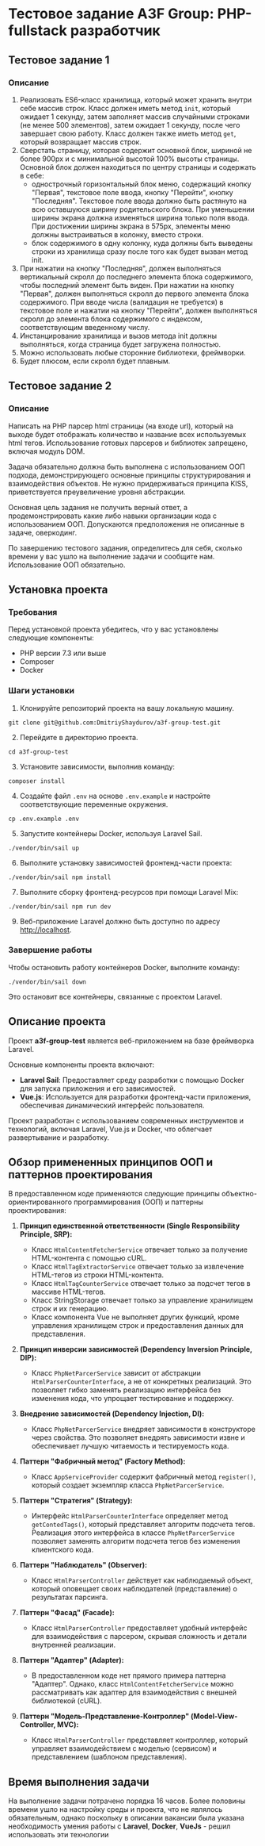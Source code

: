 # Тестовое задание A3F Group: PHP-fullstack разработчик

## Тестовое задание 1

### Описание
1. Реализовать ES6-класс хранилища, который может хранить внутри себе массив строк. Класс должен иметь метод `init`, который ожидает 1 секунду, затем заполняет массив случайными строками (не менее 500 элементов), затем ожидает 1 секунду, после чего завершает свою работу. Класс должен также иметь метод `get`, который возвращает массив строк.
2. Сверстать страницу, которая содержит основной блок, шириной не более 900px и с минимальной высотой 100% высоты страницы. Основной блок должен находиться по центру страницы и содержать в себе:
    - однострочный горизонтальный блок меню, содержащий кнопку "Первая", текстовое поле ввода, кнопку "Перейти", кнопку "Последняя". Текстовое поле ввода должно быть растянуто на всю оставшуюся ширину родительского блока. При уменьшении ширины экрана должна изменяться ширина только поля ввода. При достижении ширины экрана в 575px, элементы меню должны выстраиваться в колонку, вместо строки.
    - блок содержимого в одну колонку, куда должны быть выведены строки из хранилища сразу после того как будет вызван метод init.
3. При нажатии на кнопку "Последняя", должен выполняться вертикальный скролл до последнего элемента блока содержимого, чтобы последний элемент быть виден. При нажатии на кнопку "Первая", должен выполняться скролл до первого элемента блока содержимого. При вводе числа (валидация не требуется) в текстовое поле и нажатии на кнопку "Перейти", должен выполняться скролл до элемента блока содержимого с индексом, соответствующим введенному числу.
4. Инстанцирование хранилища и вызов метода init должны выполняться, когда страница будет загружена полностью.
5. Можно использовать любые сторонние библиотеки, фреймворки.
6. Будет плюсом, если скролл будет плавным.

## Тестовое задание 2

### Описание
Написать на PHP парсер html страницы (на входе url), который на выходе будет отображать количество и название всех используемых html тегов. Использование готовых парсеров и библиотек запрещено, включая модуль DOM.

Задача обязательно должна быть выполнена с использованием ООП подхода, демонстрирующего основные принципы структурирования и взаимодействия объектов. Не нужно придерживаться принципа KISS, приветствуется преувеличение уровня абстракции.

Основная цель задания не получить верный ответ, а продемонстрировать какие либо навыки организации кода с использованием ООП. Допускаются предположения не описанные в задаче, оверкодинг.

По завершению тестового задания, определитесь для себя, сколько времени у вас ушло на выполнение задачи и сообщите нам. Использование ООП обязательно.

## Установка проекта

### Требования
Перед установкой проекта убедитесь, что у вас установлены следующие компоненты:
- PHP версии 7.3 или выше
- Composer
- Docker

### Шаги установки

1. Клонируйте репозиторий проекта на вашу локальную машину.

```shell
git clone git@github.com:DmitriyShaydurov/a3f-group-test.git
```

2. Перейдите в директорию проекта.

```shell
cd a3f-group-test
```

3. Установите зависимости, выполнив команду:

```shell
composer install
```

4. Создайте файл `.env` на основе `.env.example` и настройте соответствующие переменные окружения.

```shell
cp .env.example .env
```

5. Запустите контейнеры Docker, используя Laravel Sail.

```shell
./vendor/bin/sail up
```

6. Выполните установку зависимостей фронтенд-части проекта:

```shell
./vendor/bin/sail npm install
```

7. Выполните сборку фронтенд-ресурсов при помощи Laravel Mix:

```shell
./vendor/bin/sail npm run dev
```

9. Веб-приложение Laravel должно быть доступно по адресу [http://localhost](http://localhost).

### Завершение работы

Чтобы остановить работу контейнеров Docker, выполните команду:

```shell
./vendor/bin/sail down
```

Это остановит все контейнеры, связанные с проектом Laravel.

## Описание проекта

Проект **a3f-group-test** является веб-приложением на базе фреймворка Laravel.

Основные компоненты проекта включают:
- **Laravel Sail**: Предоставляет среду разработки с помощью Docker для запуска приложения и его зависимостей.
- **Vue.js**: Используется для разработки фронтенд-части приложения, обеспечивая динамический интерфейс пользователя.

Проект разработан с использованием современных инструментов и технологий, включая Laravel, Vue.js и Docker, что облегчает развертывание и разработку.
## Обзор примененных принципов ООП и паттернов проектирования

В предоставленном коде применяются следующие принципы объектно-ориентированного программирования (ООП) и паттерны проектирования:

1. **Принцип единственной ответственности (Single Responsibility Principle, SRP):**
   - Класс `HtmlContentFetcherService` отвечает только за получение HTML-контента с помощью cURL.
   - Класс `HtmlTagExtractorService` отвечает только за извлечение HTML-тегов из строки HTML-контента.
   - Класс `HtmlTagCounterService` отвечает только за подсчет тегов в массиве HTML-тегов.
   - Класс  StringStorage отвечает только за управление хранилищем строк и их генерацию.
   - Класс  компонента Vue не выполняет других функций, кроме управления хранилищем строк и предоставления данных для представления.

2. **Принцип инверсии зависимостей (Dependency Inversion Principle, DIP):**
   - Класс `PhpNetParcerService` зависит от абстракции `HtmlParserCounterInterface`, а не от конкретных реализаций. Это позволяет гибко заменять реализацию интерфейса без изменения кода, что упрощает тестирование и поддержку.

3. **Внедрение зависимостей (Dependency Injection, DI):**
   - Класс `PhpNetParcerService` внедряет зависимости в конструкторе через свойства. Это позволяет внедрять зависимости извне и обеспечивает лучшую читаемость и тестируемость кода.

4. **Паттерн "Фабричный метод" (Factory Method):**
   - Класс `AppServiceProvider` содержит фабричный метод `register()`, который создает экземпляр класса `PhpNetParcerService`.

5. **Паттерн "Стратегия" (Strategy):**
   - Интерфейс `HtmlParserCounterInterface` определяет метод `getContedTags()`, который представляет алгоритм подсчета тегов. Реализация этого интерфейса в классе `PhpNetParcerService` позволяет заменять алгоритм подсчета тегов без изменения клиентского кода.

6. **Паттерн "Наблюдатель" (Observer):**
   - Класс `HtmlParserController` действует как наблюдаемый объект, который оповещает своих наблюдателей (представление) о результатах парсинга.

7. **Паттерн "Фасад" (Facade):**
   - Класс `HtmlParserController` предоставляет удобный интерфейс для взаимодействия с парсером, скрывая сложность и детали внутренней реализации.

8. **Паттерн "Адаптер" (Adapter):**
   - В предоставленном коде нет прямого примера паттерна "Адаптер". Однако, класс `HtmlContentFetcherService` можно рассматривать как адаптер для взаимодействия с внешней библиотекой (cURL).

9. **Паттерн "Модель-Представление-Контроллер" (Model-View-Controller, MVC):**
    - Класс `HtmlParserController` представляет контроллер, который управляет взаимодействием с моделью (сервисом) и представлением (шаблоном представления).

## Время выполнения задачи
На выполнение задачи потрачено порядка 16 часов. Более половины времени ушло на настройку среды и проекта, что не являлось обязательным, однако поскольку в описании вакансии была указана необходимость умения работы с **Laravel**, **Docker**, **VueJs**  - решил использовать эти технологии